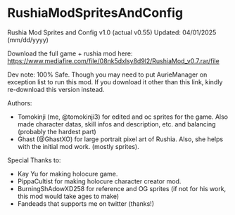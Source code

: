 # RushiaModSpritesAndConfig
 Rushia Mod Sprites and Config v1.0 (actual v0.55)
 Updated: 04/01/2025 (mm/dd/yyyy)

 Download the full game + rushia mod here:
 https://www.mediafire.com/file/08nk5dxlsy8d9l2/RushiaMod_v0.7.rar/file

 Dev note:
 100% Safe. Though you may need to put AurieManager on exception list to run this mod. If you download it other than this link, kindly re-download this version instead.

 Authors:
 - Tomokinji (me, @tomokinji3) for edited and oc sprites for the game. Also made character datas, skill infos and description, etc. and balancing (probably the hardest part)
 - Ghast (@GhastXO) for large portrait pixel art of Rushia. Also, she helps with the initial mod work. (mostly sprites).
 
 Special Thanks to:
 - Kay Yu for making holocure game.
 - PippaCultist for making holocure character creator mod.
 - BurningShAdowXD258 for reference and OG sprites (if not for his work, this mod would take ages to make)
 - Fandeads that supports me on twitter (thanks!)

 
